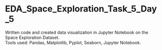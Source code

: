 # EDA_Space_Exploration_Task_5_Day_5

Written code and created data visualization in Jupyter Notebook on the Space Exploration Dataset.
<br>
Tools used: Pandas, Matplotlib, Pyplot, Seaborn, Jupyter Notebook.
